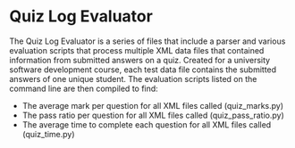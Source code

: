 # Quiz Log Evaluator
The Quiz Log Evaluator is a series of files that include a parser and various evaluation scripts that process multiple XML data files that contained information from submitted answers on a quiz. Created for a university software development course, each test data file contains the submitted answers of one unique student. The evaluation scripts listed on the command line are then compiled to find:

  - The average mark per question for all XML files called (quiz_marks.py)
  - The pass ratio per question for all XML files called (quiz_pass_ratio.py)
  - The average time to complete each question for all XML files called (quiz_time.py)

